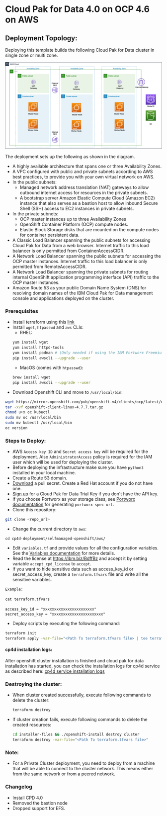 
# Cloud Pak for Data 4.0 on OCP 4.6 on AWS

## Deployment Topology:

Deploying this template builds the following Cloud Pak for Data cluster in single zone or multi zone.

![Alt text](images/aws_arch.png)

The deployment sets up the following as shown in the diagram.
 - A highly available architecture that spans one or three Availability Zones.
 - A VPC configured with public and private subnets according to AWS best practices, to provide you with your own virtual network on AWS.
 - In the public subnets:
   - Managed network address translation (NAT) gateways to allow outbound internet access for resources in the private subnets.
   - A bootstrap server Amazon Elastic Compute Cloud (Amazon EC2) instance that also serves as a bastion host to allow inbound Secure Shell (SSH) access to EC2 instances in private subnets.
 - In the private subnets:
   - OCP master instances up to three Availability Zones
   - OpenShift Container Platform (OCP) compute nodes.
   - Elastic Block Storage disks that are mounted on the compute nodes for container persistent data.
 - A Classic Load Balancer spanning the public subnets for accessing Cloud Pak for Data from a web browser. Internet traffic to this load balancer is only permitted from ContainerAccessCIDR.
 - A Network Load Balancer spanning the public subnets for accessing the OCP master instances. Internet traffic to this load balancer is only permitted from RemoteAccessCIDR.
 - A Network Load Balancer spanning the private subnets for routing internal OpenShift application programming interface (API) traffic to the OCP master instances.
 - Amazon Route 53 as your public Domain Name System (DNS) for resolving domain names of the IBM Cloud Pak for Data management console and applications deployed on the cluster.

### Prerequisites
* Install terraform using this [link](https://learn.hashicorp.com/tutorials/terraform/install-cli)
* Install `wget`, `htpasswd` and `aws` CLIs:
  * RHEL:
  ```bash
  yum install wget
  yum install httpd-tools
  yum install podman # (Only needed if using the IBM Portworx Freemium)
  pip install awscli --upgrade --user
  ```
  * MacOS (comes with `htpasswd`):
  ```bash
  brew install wget
  pip install awscli --upgrade --user
  ```
* Download Openshift CLI and move to `/usr/local/bin`:
```bash
wget https://mirror.openshift.com/pub/openshift-v4/clients/ocp/latest/openshift-client-linux-4.7.7.tar.gz
tar -xvf openshift-client-linux-4.7.7.tar.gz
chmod u+x oc kubectl
sudo mv oc /usr/local/bin
sudo mv kubectl /usr/local/bin
oc version
```

### Steps to Deploy:
* AWS `Access key ID` and `Secret access key` will be required for the deployment. Also `AdministratorAccess` policy is required for the IAM user which will be used for deploying the cluster.
* Before deploying the infrastructure make sure you have `python3` installed in your local machine.
* Create a Route 53 domain.
* [Download](https://cloud.redhat.com/openshift/install/pull-secret) a pull secret. Create a Red Hat account if you do not have one.
* [Sign up](https://www.ibm.com/account/reg/us-en/signup?formid=urx-42212) for a Cloud Pak for Data Trial Key if you don't have the API key.
* If you choose Portworx as your storage class, see [Portworx documentation](PORTWORX.md) for generating `portworx spec url`.
* Clone this repository:
```bash
git clone <repo_url>
```
* Change the current directory to `aws`:
```
cd cp4d-deployment/selfmanaged-openshift/aws/
```
* Edit `variables.tf` and provide values for all the configuration variables. See the [Variables documentation](VARIABLES.md) for more details.
* Read the license at https://ibm.biz/BdffBz and accept it by setting variable `accept_cpd_license` to `accept`.
* If you want to hide sensitive data such as access_key_id or secret_access_key, create a `terraform.tfvars` file and write all the sensitive variables.
```
Example:

cat terraform.tfvars

access_key_id = "xxxxxxxxxxxxxxxxxxxxxxx"
secret_access_key = "xxxxxxxxxxxxxxxxxxxxxxx"
```
* Deploy scripts by executing the following command:
```bash
terraform init
terraform apply -var-file="<Path To terraform.tfvars file> | tee terraform.log"
```
#### cp4d installation logs:
After openshift cluster installation is finished and cloud pak for data installation has started, you can check the installation logs for cp4d service as described here: [cp4d service installation logs](INSTALLATION-LOG.md)

### Destroying the cluster:
* When cluster created successfully, execute following commands to delete the cluster:
  ```bash
  terraform destroy
  ```
* If cluster creation fails, execute following commands to delete the created resources:
  ```bash
  cd installer-files && ./openshift-install destroy cluster
  terraform destroy -var-file="<Path To terraform.tfvars file>"
  ```
### Note:
* For a Private Cluster deployment, you need to deploy from a machine that will be able to connect to the cluster network. This means either from the same network or from a peered network.

### Changelog
* Install CPD 4.0
* Removed the bastion node
* Dropped support for EFS.
